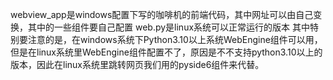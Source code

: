 webview_app是windows配置下写的咖啡机的前端代码，其中网址可以由自己变换，其中的一些组件要自己配置
web.py是linux系统可以正常运行的版本
其中特别要注意的是，在windows系统下Python3.10以上系统WebEngine组件可以用，但是在linux系统里WebEngine组件配置不了，原因是不不支持python3.10以上的版本，因此在linux系统里跳转网页我们用的pyside6组件来代替。
